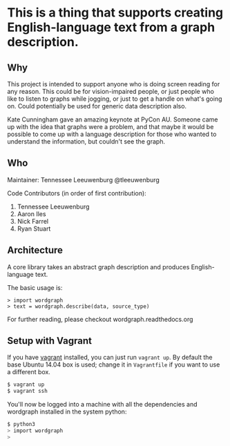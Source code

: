 This is a thing that supports creating English-language text from a graph description. 
============

Why
---

This project is intended to support anyone who is doing screen reading for any reason. This could be for vision-impaired people, or just people who like to listen to graphs while jogging, or just to get a handle on what's going on. Could potentially be used for generic data description also.

Kate Cunningham gave an amazing keynote at PyCon AU. Someone came up with the idea that graphs were a problem, and that maybe it would be possible to come up with a language description for those who wanted to understand the information, but couldn't see the graph.

Who
---
Maintainer: Tennessee Leeuwenburg @tleeuwenburg

Code Contributors (in order of first contribution):

1. Tennessee Leeuwenburg
2. Aaron Iles
3. Nick Farrel
4. Ryan Stuart



Architecture
------------

A core library takes an abstract graph description and produces English-language text. 

The basic usage is:

	> import wordgraph
	> text = wordgraph.describe(data, source_type)

For further reading, please checkout wordgraph.readthedocs.org

Setup with Vagrant
------------------

If you have [vagrant](www.vagrantup.com) installed, you can just run `vagrant
up`. By default the base Ubuntu 14.04 box is used; change it in `Vagrantfile`
if you want to use a different box.

```bash
$ vagrant up
$ vagrant ssh
```

You'll now be logged into a machine with all the dependencies and wordgraph
installed in the system python:

```bash
$ python3
> import wordgraph
>
```

